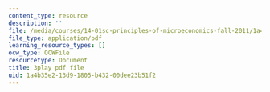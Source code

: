 ```yaml
---
content_type: resource
description: ''
file: /media/courses/14-01sc-principles-of-microeconomics-fall-2011/1a4b35e213d91805b43200dee23b51f2_O7IwAlval_0.pdf
file_type: application/pdf
learning_resource_types: []
ocw_type: OCWFile
resourcetype: Document
title: 3play pdf file
uid: 1a4b35e2-13d9-1805-b432-00dee23b51f2
---
```

